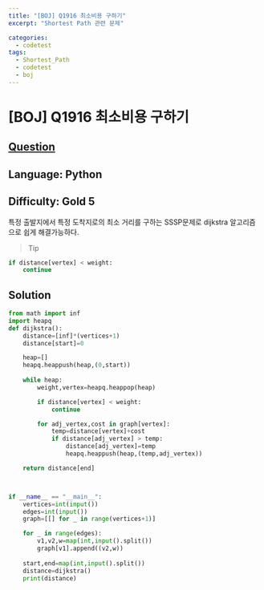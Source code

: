 ```yaml
---
title: "[BOJ] Q1916 최소비용 구하기"
excerpt: "Shortest Path 관련 문제"

categories:
  - codetest
tags:
  - Shortest_Path
  - codetest
  - boj
---
```

# [BOJ] Q1916 최소비용 구하기
## [Question](https://www.acmicpc.net/problem/1916)
## Language: Python
## Difficulty: Gold 5
특정 출발지에서 특정 도착지로의 최소 거리를 구하는 SSSP문제로 dijkstra 알고리즘으로 쉽게 해결가능하다.

> Tip

```python
if distance[vertex] < weight:
    continue
```
## Solution

```python
from math import inf
import heapq
def dijkstra():
    distance=[inf]*(vertices+1)
    distance[start]=0

    heap=[]        
    heapq.heappush(heap,(0,start))
    
    while heap:
        weight,vertex=heapq.heappop(heap)

        if distance[vertex] < weight:
            continue

        for adj_vertex,cost in graph[vertex]:
            temp=distance[vertex]+cost
            if distance[adj_vertex] > temp:
                distance[adj_vertex]=temp
                heapq.heappush(heap,(temp,adj_vertex))

    return distance[end]



if __name__ == "__main__":
    vertices=int(input())
    edges=int(input())
    graph=[[] for _ in range(vertices+1)]

    for _ in range(edges):
        v1,v2,w=map(int,input().split())
        graph[v1].append((v2,w))
  
    start,end=map(int,input().split())
    distance=dijkstra()
    print(distance)
```
